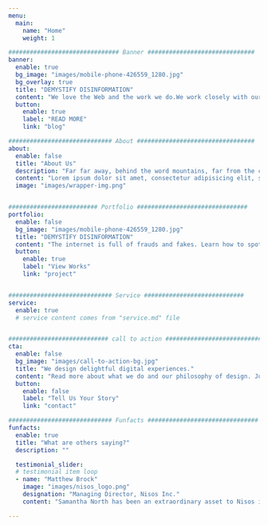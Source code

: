 ```yaml
---
menu:
  main:
    name: "Home"
    weight: 1

############################### Banner ##############################
banner:
  enable: true
  bg_image: "images/mobile-phone-426559_1280.jpg"
  bg_overlay: true
  title: "DEMYSTIFY DISINFORMATION"
  content: "We love the Web and the work we do.We work closely with our clients to deliver  the best possible solutions for their needs"
  button:
    enable: true
    label: "READ MORE"
    link: "blog"

############################# About #################################
about:
  enable: false
  title: "About Us"
  description: "Far far away, behind the word mountains, far from the countries Vokalia and Consonantia, there live the blind texts. Separated they live in Bookmarksgrove right at the coast of the Semantics"
  content: "Lorem ipsum dolor sit amet, consectetur adipisicing elit, sed do eiusmod tempor incididunt ut labore et dolore magna aliqua. Ut enim ad minim veniam, quis nostrud exercitation ullamco laboris nisi ut aliquip ex ea commodo consequat. Duis aute irure dolor in reprehenderit in voluptate velit esse cillum dolore eu fugiat nulla pariatur. Excepteur sint occaecat cupidatat non proident, sunt in culpa qui officia deserunt mollit anim id."
  image: "images/wrapper-img.png"


######################### Portfolio ###############################
portfolio:
  enable: false
  bg_image: "images/mobile-phone-426559_1280.jpg"
  title: "DEMYSTIFY DISINFORMATION"
  content: "The internet is full of frauds and fakes. Learn how to spot the key signs of inauthentic online behaviour, so you can stop bad actors from compromising your brand value, reputation, or political campaign. "
  button:
    enable: true
    label: "View Works"
    link: "project"


############################# Service ############################
service:
  enable: true
  # service content comes from "service.md" file


############################ call to action ###########################
cta:
  enable: false
  bg_image: "images/call-to-action-bg.jpg"
  title: "We design delightful digital experiences."
  content: "Read more about what we do and our philosophy of design. Judge for yourself The work and results <br> we’ve achieved for other clients, and meet our highly experienced Team who just love to design."
  button:
    enable: false
    label: "Tell Us Your Story"
    link: "contact"

############################# Funfacts ###############################
funfacts:
  enable: true
  title: "What are others saying?"
  description: ""

  testimonial_slider:
  # testimonial item loop
  - name: "Matthew Brock"
    image: "images/nisos_logo.png"
    designation: "Managing Director, Nisos Inc."
    content: "Samantha North has been an extraordinary asset to Nisos in investigating disinformation campaigns on sensitive election security matters. Her work has directly resulted in real-world action taken to protect democratic election processes."

---
```

